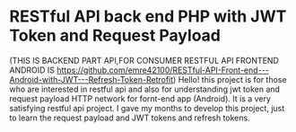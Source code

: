 # RESTful API back end PHP with JWT Token and Request Payload
(THIS IS BACKEND PART API,FOR CONSUMER RESTFUL API FRONTEND ANDROID IS https://github.com/emre42100/RESTful-API-Front-end---Android-with-JWT---Refresh-Token-Retrofit)
Hello! this project is for those who are interested in restful api and also for understanding jwt token and request payload HTTP network for fornt-end app (Android). It is a very satisfying restful api project. I gave my months to develop this project, just to learn the request payload and JWT tokens and refresh tokens.

